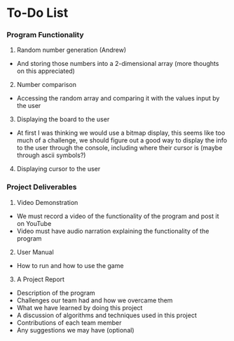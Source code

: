 # To-Do List
### **Program Functionality**
1. Random number generation (Andrew)
  * And storing those numbers into a 2-dimensional array (more thoughts on this appreciated)
2. Number comparison
  * Accessing the random array and comparing it with the values input by the user
3. Displaying the board to the user
  * At first I was thinking we would use a bitmap display, this seems like too much of a challenge, we should figure out a good way to display the info to the user through the console, including where their cursor is (maybe through ascii symbols?)
4. Displaying cursor to the user

### **Project Deliverables**
1. Video Demonstration
  * We must record a video of the functionality of the program and post it on YouTube
  * Video must have audio narration explaining the functionality of the program
2. User Manual
  * How to run and how to use the game
3. A Project Report
  * Description of the program
  * Challenges our team had and how we overcame them
  * What we have learned by doing this project
  * A discussion of algorithms and techniques used in this project
  * Contributions of each team member
  * Any suggestions we may have (optional)
